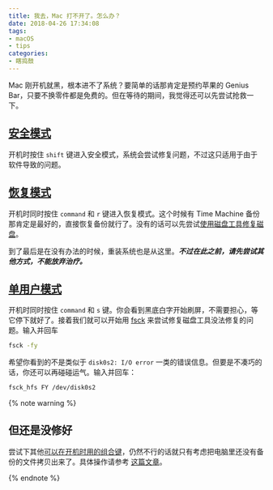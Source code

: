 ```yaml
---
title: 我去，Mac 打不开了。怎么办？
date: 2018-04-26 17:34:08
tags:
- macOS
- tips
categories:
- 瞎捣鼓
---
```


Mac 刚开机就黑，根本进不了系统？要简单的话那肯定是预约苹果的 Genius Bar，只要不换零件都是免费的。但在等待的期间，我觉得还可以先尝试抢救一下。

<!-- more -->

## [安全模式](https://support.apple.com/HT201262)

开机时按住 `shift` 键进入安全模式，系统会尝试修复问题，不过这只适用于由于软件导致的问题。

## [恢复模式](https://support.apple.com/HT201314)

开机时同时按住 `command` 和 `r` 键进入恢复模式。这个时候有 Time Machine 备份那肯定是最好的，直接恢复备份就行了。没有的话可以先尝试[使用磁盘工具修复磁盘](https://support.apple.com/HT201639)。

到了最后是在没有办法的时候，重装系统也是从这里。***不过在此之前，请先尝试其他方式，不能放弃治疗。***

## [单用户模式](https://support.apple.com/HT201573)

开机时同时按住 `command` 和 `s` 键。你会看到黑底白字开始刷屏，不需要担心，等它停下就好了。接着我们就可以开始用 [fsck](https://support.apple.com/HT203176) 来尝试修复磁盘工具没法修复的问题。输入并回车

```bash
fsck -fy
```

希望你看到的不是类似于 `disk0s2: I/O error` 一类的错误信息。但要是不凑巧的话，你还可以再碰碰运气。输入并回车：

```bash
fsck_hfs FY /dev/disk0s2
```

{% note warning %}

## 但还是没修好

尝试下其他[可以在开机时用的组合键](https://support.apple.com/HT201255)，仍然不行的话就只有考虑把电脑里还没有备份的文件拷贝出来了。具体操作请参考 [这篇文章](https://apollozhu.github.io/2016/04/10/backup-dead-mac/)。

{% endnote %}
